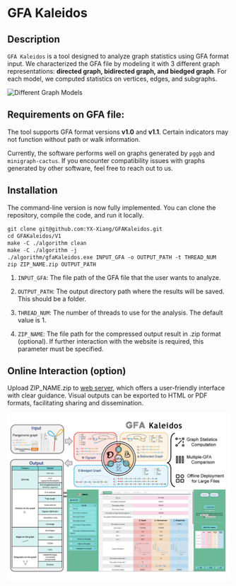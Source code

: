 # GFA Kaleidos

## Description
```GFA Kaleidos``` is a tool designed to analyze graph statistics using GFA format input. We characterized the GFA file by modeling it with 3 different graph representations: **directed graph, bidirected graph, and biedged graph**. For each model, we computed statistics on vertices, edges, and subgraphs.

![Different Graph Models](./model.png)

## Requirements on GFA file:
The tool supports GFA format versions **v1.0** and **v1.1**. Certain indicators may not function without path or walk information. 

Currently, the software performs well on graphs generated by ```pggb``` and ```minigraph-cactus```. If you encounter compatibility issues with graphs generated by other software, feel free to reach out to us.

## Installation
The command-line version is now fully implemented. You can clone the repository, compile the code, and run it locally.

```shell
git clone git@github.com:YX-Xiang/GFAKaleidos.git
cd GFAKaleidos/V1
make -C ./algorithm clean
make -C ./algorithm -j
./algorithm/gfaKaleidos.exe INPUT_GFA -o OUTPUT_PATH -t THREAD_NUM
zip ZIP_NAME.zip OUTPUT_PATH
```

1. ```INPUT_GFA```: The file path of the GFA file that the user wants to analyze.

2. ```OUTPUT_PATH```: The output directory path where the results will be saved. This should be a folder.

3. ```THREAD_NUM```: The number of threads to use for the analysis. The default value is 1.

4. ```ZIP_NAME```: The file path for the compressed output result in .zip format (optional). If further interaction with the website is required, this parameter must be specified.

## Online Interaction (option)
Upload ZIP_NAME.zip to <a href='https://combiopt.nankai.edu.cn/gfakaleidos'>web server</a>, which offers a user-friendly interface with clear guidance. Visual outputs can be exported to HTML or PDF formats, facilitating sharing and dissemination.

![Web server](./GFAKaleidos.png)